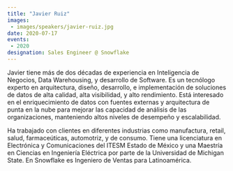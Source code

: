 ```yaml
---
title: "Javier Ruiz"
images:
 - images/speakers/javier-ruiz.jpg
date: 2020-07-17
events:
 - 2020
designation: Sales Engineer @ Snowflake 
---
```


Javier tiene más de dos décadas de experiencia en Inteligencia de Negocios, Data Warehousing, y desarrollo de Software. Es un tecnólogo experto en arquitectura, diseño, desarrollo, e implementación de soluciones de datos de alta calidad, alta visibilidad, y alto rendimiento. Está interesado en el enriquecimiento de datos con fuentes externas y arquitectura de punta en la nube para mejorar las capacidad de análisis de las organizaciones, manteniendo altos niveles de desempeño y escalabilidad. 

Ha trabajado con clientes en diferentes industrias como manufactura, retail, salud, farmaceúticas, automotriz, y de consumo. Tiene una licenciatura en Electrónica y Comunicaciones del ITESM Estado de México y una Maestría en Ciencias en Ingeniería Eléctrica por parte de la Universidad de Michigan State. En Snowflake es Ingeniero de Ventas para Latinoamérica.